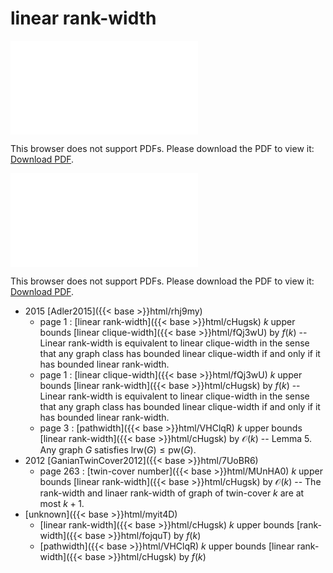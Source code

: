 # linear rank-width




<object data="../local_cHugsk.pdf" type="application/pdf" width="100%" height="480px"><embed src="../local_cHugsk.pdf"><p>This browser does not support PDFs. Please download the PDF to view it: <a href="../local_cHugsk.pdf">Download PDF</a>.</p></embed></object>


<object data="../inclusions_cHugsk.pdf" type="application/pdf" width="100%" height="480px"><embed src="../inclusions_cHugsk.pdf"><p>This browser does not support PDFs. Please download the PDF to view it: <a href="../inclusions_cHugsk.pdf">Download PDF</a>.</p></embed></object>

* 2015 [Adler2015]({{< base >}}html/rhj9my)
    * page 1 : [linear rank-width]({{< base >}}html/cHugsk) $k$ upper bounds [linear clique-width]({{< base >}}html/fQj3wU) by $f(k)$ -- Linear rank-width is equivalent to linear clique-width in the sense that any graph class has bounded linear clique-width if and only if it has bounded linear rank-width.
    * page 1 : [linear clique-width]({{< base >}}html/fQj3wU) $k$ upper bounds [linear rank-width]({{< base >}}html/cHugsk) by $f(k)$ -- Linear rank-width is equivalent to linear clique-width in the sense that any graph class has bounded linear clique-width if and only if it has bounded linear rank-width.
    * page 3 : [pathwidth]({{< base >}}html/VHClqR) $k$ upper bounds [linear rank-width]({{< base >}}html/cHugsk) by $\mathcal O(k)$ -- Lemma 5. Any graph $G$ satisfies $\mathrm{lrw}(G) \le \mathrm{pw}(G)$.
* 2012 [GanianTwinCover2012]({{< base >}}html/7UoBR6)
    * page 263 : [twin-cover number]({{< base >}}html/MUnHA0) $k$ upper bounds [linear rank-width]({{< base >}}html/cHugsk) by $\mathcal O(k)$ -- The rank-width and linaer rank-width of graph of twin-cover $k$ are at most $k+1$.
*  [unknown]({{< base >}}html/myit4D)
    * [linear rank-width]({{< base >}}html/cHugsk) $k$ upper bounds [rank-width]({{< base >}}html/fojquT) by $f(k)$
    * [pathwidth]({{< base >}}html/VHClqR) $k$ upper bounds [linear rank-width]({{< base >}}html/cHugsk) by $f(k)$